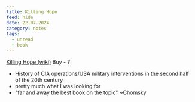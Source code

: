 ```yaml
---
title: Killing Hope
feed: hide
date: 22-07-2024
category: notes
tags:
  - unread
  - book
---
```

[Killing Hope (wiki)](https://en.wikipedia.org/wiki/Killing_Hope)
Buy - ?

- History of CIA operations/USA military interventions in the second half of the 20th century
- pretty much what I was looking for
- "far and away the best book on the topic" ~Chomsky